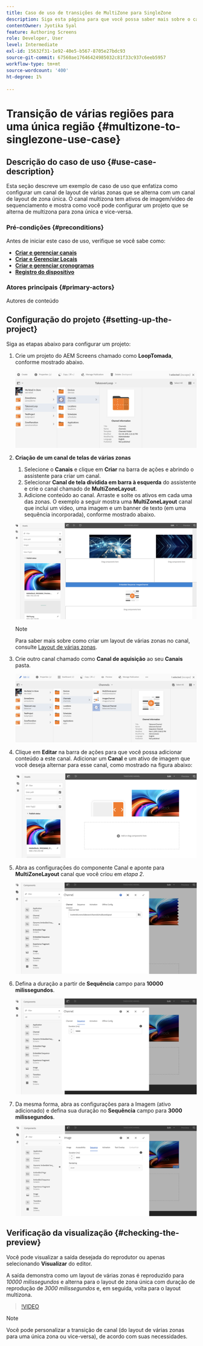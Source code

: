 ```yaml
---
title: Caso de uso de transições de MultiZone para SingleZone
description: Siga esta página para que você possa saber mais sobre o caso de uso de transições de MultiZone para SingleZone.
contentOwner: Jyotika Syal
feature: Authoring Screens
role: Developer, User
level: Intermediate
exl-id: 15632f31-1e92-40e5-b567-8705e27bdc93
source-git-commit: 67560ae17646424985032c81f33c937c6eeb5957
workflow-type: tm+mt
source-wordcount: '400'
ht-degree: 1%

---
```


# Transição de várias regiões para uma única região {#multizone-to-singlezone-use-case}

## Descrição do caso de uso {#use-case-description}

Esta seção descreve um exemplo de caso de uso que enfatiza como configurar um canal de layout de várias zonas que se alterna com um canal de layout de zona única. O canal multizona tem ativos de imagem/vídeo de sequenciamento e mostra como você pode configurar um projeto que se alterna de multizona para zona única e vice-versa.

### Pré-condições {#preconditions}

Antes de iniciar este caso de uso, verifique se você sabe como:

* **[Criar e gerenciar canais](managing-channels.md)**
* **[Criar e Gerenciar Locais](managing-locations.md)**
* **[Criar e gerenciar cronogramas](managing-schedules.md)**
* **[Registro do dispositivo](device-registration.md)**

### Atores principais {#primary-actors}

Autores de conteúdo

## Configuração do projeto {#setting-up-the-project}

Siga as etapas abaixo para configurar um projeto:

1. Crie um projeto do AEM Screens chamado como **LoopTomada**, conforme mostrado abaixo.

   ![ativo](assets/mz-to-sz1.png)


1. **Criação de um canal de telas de várias zonas**

   1. Selecione o **Canais** e clique em **Criar** na barra de ações e abrindo o assistente para criar um canal.
   1. Selecionar **Canal de tela dividida em barra à esquerda** do assistente e crie o canal chamado de **MultiZoneLayout**.
   1. Adicione conteúdo ao canal. Arraste e solte os ativos em cada uma das zonas. O exemplo a seguir mostra uma **MultiZoneLayout** canal que inclui um vídeo, uma imagem e um banner de texto (em uma sequência incorporada), conforme mostrado abaixo.

   ![ativo](assets/mz-to-sz2.png)

   >[!NOTE]
   >
   >Para saber mais sobre como criar um layout de várias zonas no canal, consulte [Layout de várias zonas](multi-zone-layout-aem-screens.md).


1. Crie outro canal chamado como **Canal de aquisição** ao seu **Canais** pasta.

   ![ativo](assets/mz-to-sz3.png)

1. Clique em **Editar** na barra de ações para que você possa adicionar conteúdo a este canal. Adicionar um **Canal** e um ativo de imagem que você deseja alternar para esse canal, como mostrado na figura abaixo:

   ![ativo](assets/mz-to-sz4.png)

1. Abra as configurações do componente Canal e aponte para **MultiZoneLayout** canal que você criou em *etapa 2*.

   ![ativo](assets/mz-to-sz5.png)

1. Defina a duração a partir de **Sequência** campo para **10000 milissegundos**.

   ![ativo](assets/mz-to-sz6.png)

1. Da mesma forma, abra as configurações para a Imagem (ativo adicionado) e defina sua duração no **Sequência** campo para **3000 milissegundos**.

   ![ativo](assets/mz-to-sz7.png)

## Verificação da visualização {#checking-the-preview}

Você pode visualizar a saída desejada do reprodutor ou apenas selecionando **Visualizar** do editor.

A saída demonstra como um layout de várias zonas é reproduzido para *10000 milissegundos* e alterna para o layout de zona única com duração de reprodução de *3000 milissegundos* e, em seguida, volta para o layout multizona.

>[!VIDEO](https://video.tv.adobe.com/v/30366)

>[!NOTE]
>
>Você pode personalizar a transição de canal (do layout de várias zonas para uma única zona ou vice-versa), de acordo com suas necessidades.
